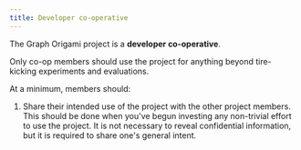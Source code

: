 ```yaml
---
title: Developer co-operative
---
```


The Graph Origami project is a **developer co-operative**.

Only co-op members should use the project for anything beyond tire-kicking experiments and evaluations.

At a minimum, members should:

1. Share their intended use of the project with the other project members. This should be done when you've begun investing any non-trivial effort to use the project. It is not necessary to reveal confidential information, but it is required to share one's general intent.
